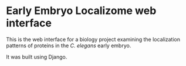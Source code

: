 Early Embryo Localizome web interface
=====================================

This is the web interface for a biology project 
examining the localization patterns of proteins in the _C. elegans_ early embryo.

It was built using Django.
